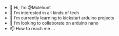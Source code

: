 - 👋 Hi, I’m @Molehunt
- 👀 I’m interested in all kinds of tech
- 🌱 I’m currently learning to kickstart arduino projects
- 💞️ I’m looking to collaborate on arduino nano
- 📫 How to reach me ...

<!---
Molehunt/Molehunt is a ✨ special ✨ repository because its `README.md` (this file) appears on your GitHub profile.
You can click the Preview link to take a look at your changes.
--->
